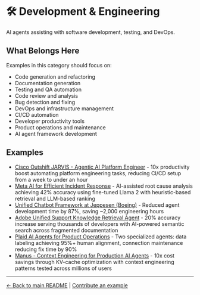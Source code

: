 # 🛠️ Development & Engineering

AI agents assisting with software development, testing, and DevOps.

## What Belongs Here

Examples in this category should focus on:
- Code generation and refactoring
- Documentation generation
- Testing and QA automation
- Code review and analysis
- Bug detection and fixing
- DevOps and infrastructure management
- CI/CD automation
- Developer productivity tools
- Product operations and maintenance
- AI agent framework development

## Examples

- [Cisco Outshift JARVIS - Agentic AI Platform Engineer](cisco-outshift-jarvis-platform-engineer.md) - 10x productivity boost automating platform engineering tasks, reducing CI/CD setup from a week to under an hour
- [Meta AI for Efficient Incident Response](meta-ai-incident-response.md) - AI-assisted root cause analysis achieving 42% accuracy using fine-tuned Llama 2 with heuristic-based retrieval and LLM-based ranking
- [Unified Chatbot Framework at Jeppesen (Boeing)](jeppesen-unified-chatbot-framework.md) - Reduced agent development time by 87%, saving ~2,000 engineering hours
- [Adobe Unified Support Knowledge Retrieval Agent](adobe-unified-support-retrieval-agent.md) - 20% accuracy increase serving thousands of developers with AI-powered semantic search across fragmented documentation
- [Plaid AI Agents for Product Operations](plaid-ai-agents-product-ops.md) - Two specialized agents: data labeling achieving 95%+ human alignment, connection maintenance reducing fix time by 90%
- [Manus - Context Engineering for Production AI Agents](manus-context-engineering-agent.md) - 10x cost savings through KV-cache optimization with context engineering patterns tested across millions of users

---

[← Back to main README](../../README.md) | [Contribute an example](../../CONTRIBUTING.md)
